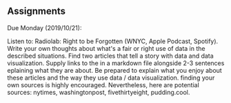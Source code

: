 ## Assignments 

Due Monday (2019/10/21):

Listen to: Radiolab: Right to be Forgotten (WNYC, Apple Podcast, Spotify). Write your own thoughts about what's a fair or right use of data in the described situations.
Find two articles that tell a story with data and data visualization.
Supply links to the in a markdown file alongside 2-3 sentences eplaining what they are about.
Be prepared to explain what you enjoy about these articles and the way they use data / data visualization.
finding your own sources is highly encouraged. Nevertheless, here are potential sources: nytimes, washingtonpost, fivethirtyeight, pudding.cool.



